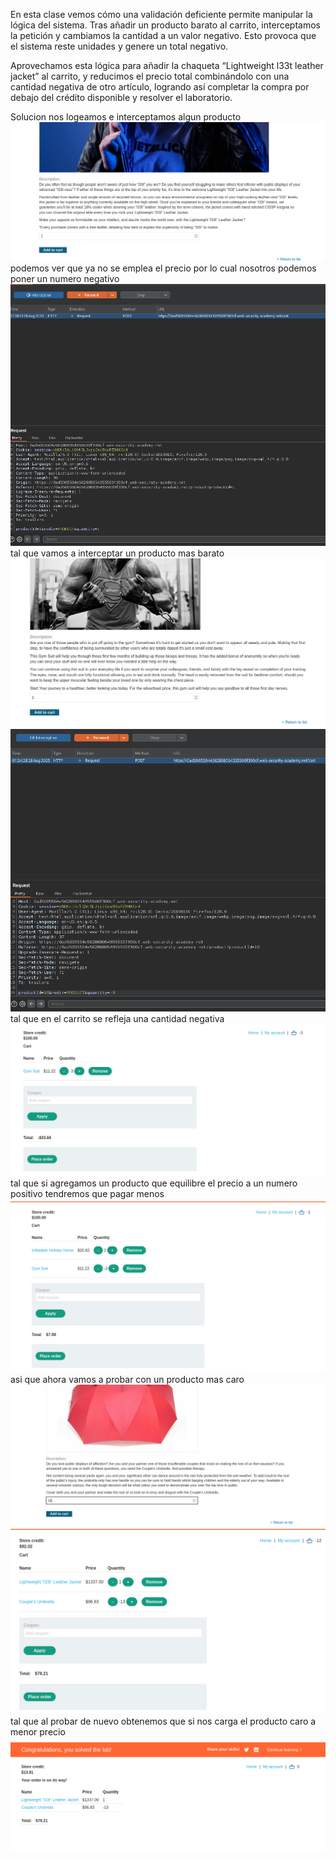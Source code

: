 En esta clase vemos cómo una validación deficiente permite manipular la lógica del sistema. Tras añadir un producto barato al carrito, interceptamos la petición y cambiamos la cantidad a un valor negativo. Esto provoca que el sistema reste unidades y genere un total negativo.

Aprovechamos esta lógica para añadir la chaqueta “Lightweight l33t leather jacket” al carrito, y reducimos el precio total combinándolo con una cantidad negativa de otro artículo, logrando así completar la compra por debajo del crédito disponible y resolver el laboratorio.

Solucion
nos logeamos e interceptamos algun producto
![Pasted_image_20250827231804.png](Imagenes/Pasted_image_20250827231804.png)
podemos ver que ya no se emplea el precio por lo cual nosotros podemos poner un numero negativo
![Pasted_image_20250827232316.png](Imagenes/Pasted_image_20250827232316.png)
tal que vamos a interceptar un producto mas barato
![Pasted_image_20250827232403.png](Imagenes/Pasted_image_20250827232403.png)
![Pasted_image_20250827232444.png](Imagenes/Pasted_image_20250827232444.png)
tal que en el carrito se refleja una cantidad negativa
![Pasted_image_20250827232528.png](Imagenes/Pasted_image_20250827232528.png)
tal que si agregamos un producto que equilibre el precio a un numero positivo tendremos que pagar menos
![Pasted_image_20250827232651.png](Imagenes/Pasted_image_20250827232651.png)
asi que ahora vamos a probar con un producto mas caro
![Pasted_image_20250827232819.png](Imagenes/Pasted_image_20250827232819.png)
![Pasted_image_20250827233011.png](Imagenes/Pasted_image_20250827233011.png)
tal que al probar de nuevo obtenemos que si nos carga el producto caro a menor precio
![Pasted_image_20250827233042.png](Imagenes/Pasted_image_20250827233042.png)
